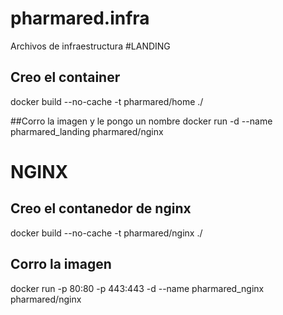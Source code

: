 # pharmared.infra
Archivos de infraestructura
#LANDING
## Creo el container
docker build --no-cache -t pharmared/home ./

##Corro la imagen y le pongo un nombre
docker run -d --name pharmared_landing pharmared/nginx

# NGINX
## Creo el contanedor de nginx
docker build --no-cache -t pharmared/nginx ./

## Corro la imagen
docker run -p 80:80 -p 443:443 -d --name pharmared_nginx pharmared/nginx
